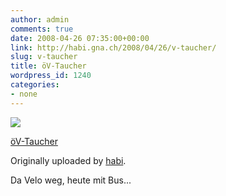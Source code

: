 ```yaml
---
author: admin
comments: true
date: 2008-04-26 07:35:00+00:00
link: http://habi.gna.ch/2008/04/26/v-taucher/
slug: v-taucher
title: öV-Taucher
wordpress_id: 1240
categories:
- none
---
```


[![](http://farm4.static.flickr.com/3282/2441840145_2e1039303d_m.jpg)](http://www.flickr.com/photos/habi/2441840145/)

[öV-Taucher](http://www.flickr.com/photos/habi/2441840145/)

Originally uploaded by [habi](http://www.flickr.com/people/habi/).

Da Velo weg, heute mit Bus...
